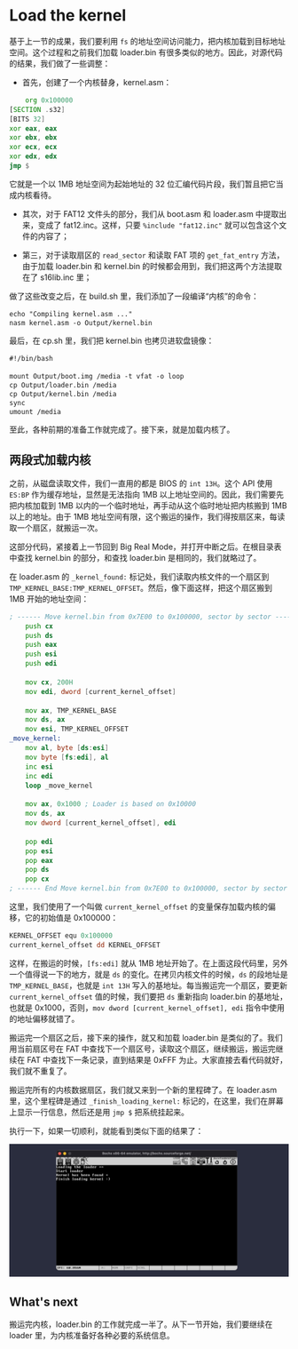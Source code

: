 # Load the kernel

基于上一节的成果，我们要利用 `fs` 的地址空间访问能力，把内核加载到目标地址空间。这个过程和之前我们加载 loader.bin 有很多类似的地方。因此，对源代码的结果，我们做了一些调整：

* 首先，创建了一个内核替身，kernel.asm：

```asm
    org 0x100000
[SECTION .s32]
[BITS 32]
xor eax, eax
xor ebx, ebx
xor ecx, ecx
xor edx, edx
jmp $
```

它就是一个以 1MB 地址空间为起始地址的 32 位汇编代码片段，我们暂且把它当成内核看待。

* 其次，对于 FAT12 文件头的部分，我们从 boot.asm 和 loader.asm 中提取出来，变成了 fat12.inc。这样，只要 `%include "fat12.inc"` 就可以包含这个文件的内容了；

* 第三，对于读取扇区的 `read_sector` 和读取 FAT 项的 `get_fat_entry` 方法，由于加载 loader.bin 和 kernel.bin 的时候都会用到，我们把这两个方法提取在了 s16lib.inc 里；

做了这些改变之后，在 build.sh 里，我们添加了一段编译“内核”的命令：

```shell
echo "Compiling kernel.asm ..."
nasm kernel.asm -o Output/kernel.bin
```

最后，在 cp.sh 里，我们把 kernel.bin 也拷贝进软盘镜像：

```shell
#!/bin/bash

mount Output/boot.img /media -t vfat -o loop
cp Output/loader.bin /media
cp Output/kernel.bin /media
sync
umount /media
```

至此，各种前期的准备工作就完成了。接下来，就是加载内核了。

## 两段式加载内核

之前，从磁盘读取文件，我们一直用的都是 BIOS 的 `int 13H`。这个 API 使用 `ES:BP` 作为缓存地址，显然是无法指向 1MB 以上地址空间的。因此，我们需要先把内核加载到 1MB 以内的一个临时地址，再手动从这个临时地址把内核搬到 1MB 以上的地址。由于 1MB 地址空间有限，这个搬运的操作，我们得按扇区来，每读取一个扇区，就搬运一次。

这部分代码，紧接着上一节回到 Big Real Mode，并打开中断之后。在根目录表中查找 kernel.bin 的部分，和查找 loader.bin 是相同的，我们就略过了。

在 loader.asm 的 `_kernel_found:` 标记处，我们读取内核文件的一个扇区到 `TMP_KERNEL_BASE:TMP_KERNEL_OFFSET`。然后，像下面这样，把这个扇区搬到 1MB 开始的地址空间：

```asm
; ------ Move kernel.bin from 0x7E00 to 0x100000, sector by sector ------
    push cx
    push ds
    push eax
    push esi
    push edi
    
    mov cx, 200H
    mov edi, dword [current_kernel_offset]

    mov ax, TMP_KERNEL_BASE
    mov ds, ax
    mov esi, TMP_KERNEL_OFFSET
_move_kernel:
    mov al, byte [ds:esi]
    mov byte [fs:edi], al
    inc esi
    inc edi
    loop _move_kernel

    mov ax, 0x1000 ; Loader is based on 0x10000
    mov ds, ax
    mov dword [current_kernel_offset], edi

    pop edi
    pop esi
    pop eax
    pop ds
    pop cx
; ------ End Move kernel.bin from 0x7E00 to 0x100000, sector by sector ------
```

这里，我们使用了一个叫做 `current_kernel_offset` 的变量保存加载内核的偏移，它的初始值是 0x100000：

```asm
KERNEL_OFFSET equ 0x100000
current_kernel_offset dd KERNEL_OFFSET
```

这样，在搬运的时候，`[fs:edi]` 就从 1MB 地址开始了。在上面这段代码里，另外一个值得说一下的地方，就是 `ds` 的变化。在拷贝内核文件的时候，`ds` 的段地址是 `TMP_KERNEL_BASE`，也就是 `int 13H` 写入的基地址。每当搬运完一个扇区，要更新 `current_kernel_offset` 值的时候，我们要把 `ds` 重新指向 loader.bin 的基地址，也就是 0x1000，否则，`mov dword [current_kernel_offset], edi` 指令中使用的地址偏移就错了。

搬运完一个扇区之后，接下来的操作，就又和加载 loader.bin 是类似的了。我们用当前扇区号在 FAT 中查找下一个扇区号，读取这个扇区，继续搬运，搬运完继续在 FAT 中查找下一条记录，直到结果是 0xFFF 为止。大家直接去看代码就好，我们就不重复了。

搬运完所有的内核数据扇区，我们就又来到一个新的里程碑了。在 loader.asm 里，这个里程碑是通过 `_finish_loading_kernel:` 标记的，在这里，我们在屏幕上显示一行信息，然后还是用 `jmp $` 把系统挂起来。

执行一下，如果一切顺利，就能看到类似下面的结果了：

![load-the-kernel-1](Images/load-the-kernel-1@2x.jpg)

## What's next

搬运完内核，loader.bin 的工作就完成一半了。从下一节开始，我们要继续在 loader 里，为内核准备好各种必要的系统信息。
